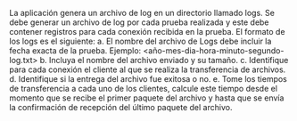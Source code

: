 La aplicación genera un archivo de log en un directorio llamado logs. 
Se debe generar un archivo de log por cada prueba realizada y este debe contener registros para cada conexión 
recibida en la prueba. 
El formato de los logs es el siguiente:
a. El nombre del archivo de Logs debe incluir la fecha exacta de la prueba. Ejemplo: <año-mes-dia-hora-minuto-segundo-log.txt>
b. Incluya el nombre del archivo enviado y su tamaño.
c. Identifique para cada conexión el cliente al que se realiza la transferencia de archivos.
d. Identifique si la entrega del archivo fue exitosa o no. 
e. Tome los tiempos de transferencia a cada uno de los clientes, calcule este tiempo desde el 
momento que se recibe el primer paquete del archivo y hasta que se envía la confirmación 
de recepción del último paquete del archivo.